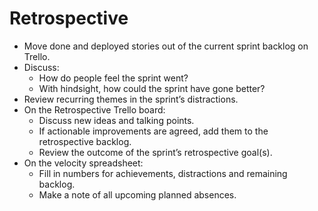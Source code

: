 # Retrospective

- Move done and deployed stories out of the current sprint backlog on Trello.
- Discuss:
  - How do people feel the sprint went?
  - With hindsight, how could the sprint have gone better?
- Review recurring themes in the sprint’s distractions.
- On the Retrospective Trello board:
  - Discuss new ideas and talking points.
  - If actionable improvements are agreed, add them to the retrospective backlog.
  - Review the outcome of the sprint’s retrospective goal(s).
- On the velocity spreadsheet:
  - Fill in numbers for achievements, distractions and remaining backlog.
  - Make a note of all upcoming planned absences.
